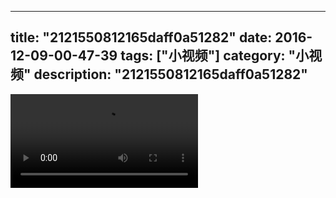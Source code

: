 
---
title: "2121550812165daff0a51282"
date: 2016-12-09-00-47-39
tags: ["小视频"]
category: "小视频"
description: "2121550812165daff0a51282"
---
<video src="http://ohtsqip0g.bkt.clouddn.com/2121550812165daff0a51282.mp4" controls="controls"></video>
